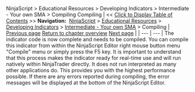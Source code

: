 ﻿
NinjaScript \> Educational Resources \> Developing Indicators \> Intermediate \- Your own SMA \> Compiling
Compiling
| \<\< [Click to Display Table of Contents](compiling3.md) \>\> **Navigation:**     [NinjaScript](ninjascript-1.md) \> [Educational Resources](educational_resources-1.md) \> [Developing Indicators](developing_indicators-1.md) \> [Intermediate \- Your own SMA](intermediate_-_your_own_sma-1.md) \> Compiling | [Previous page](entering_calculation_logic3-1.md) [Return to chapter overview](intermediate_-_your_own_sma-1.md) [Next page](using3-1.md) |
| --- | --- |
The indicator code is now complete and needs to be compiled. You can compile this indicator from within the NinjaScript Editor right mouse button menu "Compile" menu or simply press the F5 key. It is important to understand that this process makes the indicator ready for real\-time use and will run natively within NinjaTrader directly. It does not run interpreted as many other applications do. This provides you with the highest performance possible. If there are any errors reported during compiling, the error messages will be displayed at the bottom of the NinjaScript Editor.

